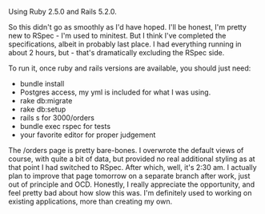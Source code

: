 Using Ruby 2.5.0 and Rails 5.2.0. 

So this didn't go as smoothly as I'd have hoped. I'll be honest, I'm pretty new to RSpec - I'm used to minitest. But I think I've completed the specifications, albeit in probably last place. I had everything running in about 2 hours, but - that's dramatically excluding the RSpec side. 

To run it, once ruby and rails versions are available, you should just need:

- bundle install
- Postgres access, my yml is included for what I was using. 
- rake db:migrate
- rake db:setup
- rails s for 3000/orders
- bundle exec rspec for tests
- your favorite editor for proper judgement

The /orders page is pretty bare-bones. I overwrote the default views of course, with quite a bit of data, but provided no real additional styling as at that point I had switched to RSpec. After which, well, it's 2:30 am. I actually plan to improve that page tomorrow on a separate branch after work, just out of principle and OCD. Honestly, I really appreciate the opportunity, and feel pretty bad about how slow this was. I'm definitely used to working on existing applications, more than creating my own.
